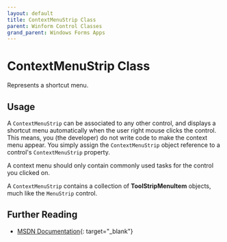 ```yaml
---
layout: default
title: ContextMenuStrip Class
parent: Winform Control Classes
grand_parent: Windows Forms Apps
---
```


# ContextMenuStrip Class

Represents a shortcut menu.

## Usage

A `ContextMenuStrip` can be associated to any other control, and displays a shortcut menu automatically when the user right mouse clicks the control. This means, you (the developer) do not write code to make the context menu appear. You simply assign the `ContextMenuStrip` object reference to a control's `ContextMenuStrip` property.

A context menu should only contain commonly used tasks for the control you clicked on.

A `ContextMenuStrip` contains a collection of **ToolStripMenuItem** objects, much like the `MenuStrip` control.

## Further Reading

* [MSDN Documentation](https://docs.microsoft.com/en-us/dotnet/api/system.windows.forms.contextmenustrip){: target="_blank"}